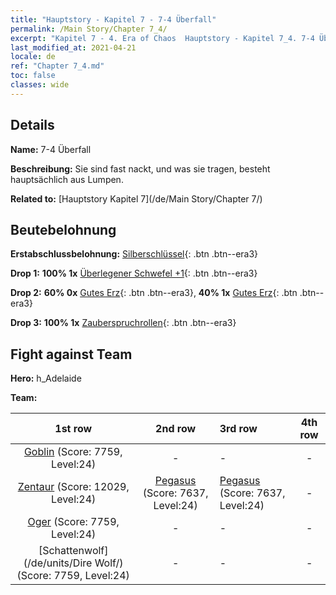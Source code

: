 ```yaml
---
title: "Hauptstory - Kapitel 7 - 7-4 Überfall"
permalink: /Main Story/Chapter 7_4/
excerpt: "Kapitel 7 - 4. Era of Chaos  Hauptstory - Kapitel 7_4. 7-4 Überfall"
last_modified_at: 2021-04-21
locale: de
ref: "Chapter 7_4.md"
toc: false
classes: wide
---
```


## Details

 **Name:** 7-4 Überfall

 **Beschreibung:** Sie sind fast nackt, und was sie tragen, besteht hauptsächlich aus Lumpen.

 **Related to:** [Hauptstory Kapitel 7](/de/Main Story/Chapter 7/)

## Beutebelohnung

 **Erstabschlussbelohnung:** [Silberschlüssel](/de/Items/con_693/){: .btn .btn--era3}

 **Drop 1:** **100% 1x** [Überlegener Schwefel +1](/de/Items/mat_22/){: .btn .btn--era3}

 **Drop 2:** **60% 0x** [Gutes Erz](/de/Items/mat_12/){: .btn .btn--era3}, **40% 1x** [Gutes Erz](/de/Items/mat_12/){: .btn .btn--era3}

 **Drop 3:** **100% 1x** [Zauberspruchrollen](/de/Items/con_694/){: .btn .btn--era3}


## Fight against Team
 **Hero:** h_Adelaide

 **Team:**


  | 1st row | 2nd row | 3rd row | 4th row |
  |:----:|:----:|:----|:----:|
  | [Goblin](/de/units/Goblin/) (Score: 7759, Level:24)  | - | - | - |
  | [Zentaur](/de/units/Centaur/) (Score: 12029, Level:24)  | [Pegasus](/de/units/Pegasus/) (Score: 7637, Level:24)  | [Pegasus](/de/units/Pegasus/) (Score: 7637, Level:24)  | - |
  | [Oger](/de/units/Ogre/) (Score: 7759, Level:24)  | - | - | - |
  | [Schattenwolf](/de/units/Dire Wolf/) (Score: 7759, Level:24)  | - | - | - |


